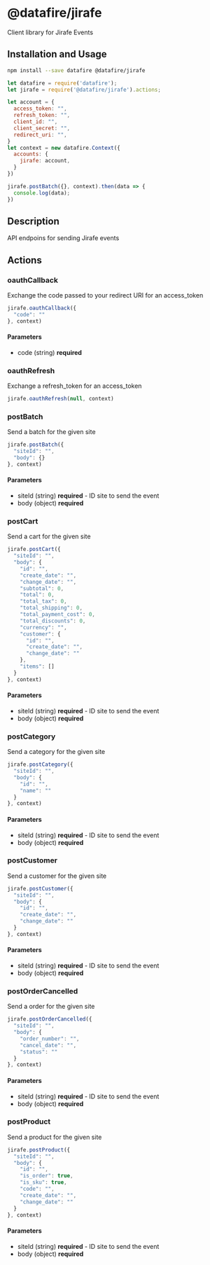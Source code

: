 # @datafire/jirafe

Client library for Jirafe Events

## Installation and Usage
```bash
npm install --save datafire @datafire/jirafe
```

```js
let datafire = require('datafire');
let jirafe = require('@datafire/jirafe').actions;

let account = {
  access_token: "",
  refresh_token: "",
  client_id: "",
  client_secret: "",
  redirect_uri: "",
}
let context = new datafire.Context({
  accounts: {
    jirafe: account,
  }
})

jirafe.postBatch({}, context).then(data => {
  console.log(data);
})
```

## Description
API endpoins for sending Jirafe events

## Actions
### oauthCallback
Exchange the code passed to your redirect URI for an access_token


```js
jirafe.oauthCallback({
  "code": ""
}, context)
```

#### Parameters
* code (string) **required**

### oauthRefresh
Exchange a refresh_token for an access_token


```js
jirafe.oauthRefresh(null, context)
```


### postBatch
Send a batch for the given site


```js
jirafe.postBatch({
  "siteId": "",
  "body": {}
}, context)
```

#### Parameters
* siteId (string) **required** - ID site to send the event
* body (object) **required**

### postCart
Send a cart for the given site


```js
jirafe.postCart({
  "siteId": "",
  "body": {
    "id": "",
    "create_date": "",
    "change_date": "",
    "subtotal": 0,
    "total": 0,
    "total_tax": 0,
    "total_shipping": 0,
    "total_payment_cost": 0,
    "total_discounts": 0,
    "currency": "",
    "customer": {
      "id": "",
      "create_date": "",
      "change_date": ""
    },
    "items": []
  }
}, context)
```

#### Parameters
* siteId (string) **required** - ID site to send the event
* body (object) **required**

### postCategory
Send a category for the given site


```js
jirafe.postCategory({
  "siteId": "",
  "body": {
    "id": "",
    "name": ""
  }
}, context)
```

#### Parameters
* siteId (string) **required** - ID site to send the event
* body (object) **required**

### postCustomer
Send a customer for the given site


```js
jirafe.postCustomer({
  "siteId": "",
  "body": {
    "id": "",
    "create_date": "",
    "change_date": ""
  }
}, context)
```

#### Parameters
* siteId (string) **required** - ID site to send the event
* body (object) **required**

### postOrderCancelled
Send a order for the given site


```js
jirafe.postOrderCancelled({
  "siteId": "",
  "body": {
    "order_number": "",
    "cancel_date": "",
    "status": ""
  }
}, context)
```

#### Parameters
* siteId (string) **required** - ID site to send the event
* body (object) **required**

### postProduct
Send a product for the given site


```js
jirafe.postProduct({
  "siteId": "",
  "body": {
    "id": "",
    "is_order": true,
    "is_sku": true,
    "code": "",
    "create_date": "",
    "change_date": ""
  }
}, context)
```

#### Parameters
* siteId (string) **required** - ID site to send the event
* body (object) **required**

